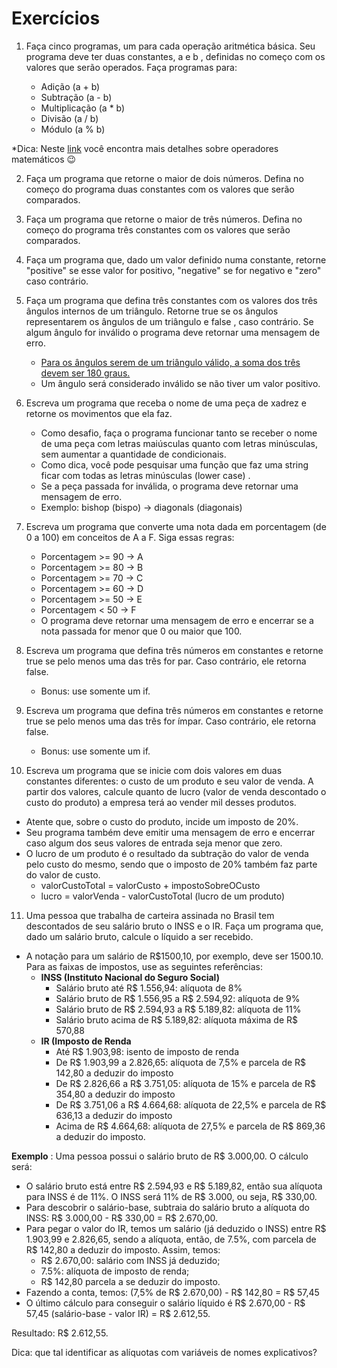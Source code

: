 # Exercícios

1. Faça cinco programas, um para cada operação aritmética básica. Seu programa deve ter duas constantes, a e b , definidas no começo com os valores que serão operados. Faça programas para:

   * Adição (a + b)
   * Subtração (a - b)
   * Multiplicação (a * b)
   * Divisão (a / b)
   * Módulo (a % b)

*Dica: Neste [link](https://developer.mozilla.org/pt-BR/docs/Learn/JavaScript/First_steps/Math) você encontra mais detalhes sobre operadores matemáticos 😉

2. Faça um programa que retorne o maior de dois números. Defina no começo do programa duas constantes com os valores que serão comparados.

3. Faça um programa que retorne o maior de três números. Defina no começo do programa três constantes com os valores que serão comparados.

4. Faça um programa que, dado um valor definido numa constante, retorne "positive" se esse valor for positivo, "negative" se for negativo e "zero" caso contrário.

5. Faça um programa que defina três constantes com os valores dos três ângulos internos de um triângulo. Retorne true se os ângulos representarem os ângulos de um triângulo e false , caso contrário. Se algum ângulo for inválido o programa deve retornar uma mensagem de erro.

   * [Para os ângulos serem de um triângulo válido, a soma dos três devem ser 180 graus.](https://blogdoenem.com.br/triangulos-propriedades/)
   * Um ângulo será considerado inválido se não tiver um valor positivo.

6. Escreva um programa que receba o nome de uma peça de xadrez e retorne os movimentos que ela faz.

   * Como desafio, faça o programa funcionar tanto se receber o nome de uma peça com letras maiúsculas quanto com letras minúsculas, sem aumentar a quantidade de condicionais.
   * Como dica, você pode pesquisar uma função que faz uma string ficar com todas as letras minúsculas (lower case) .
   * Se a peça passada for inválida, o programa deve retornar uma mensagem de erro.
   * Exemplo: bishop (bispo) -> diagonals (diagonais)

7. Escreva um programa que converte uma nota dada em porcentagem (de 0 a 100) em conceitos de A a F. Siga essas regras:

   * Porcentagem >= 90 -> A
   * Porcentagem >= 80 -> B
   * Porcentagem >= 70 -> C
   * Porcentagem >= 60 -> D
   * Porcentagem >= 50 -> E
   * Porcentagem < 50 -> F
   * O programa deve retornar uma mensagem de erro e encerrar se a nota passada for menor que 0 ou maior que 100.

8. Escreva um programa que defina três números em constantes e retorne true se pelo menos uma das três for par. Caso contrário, ele retorna false.

   * Bonus: use somente um if.

9. Escreva um programa que defina três números em constantes e retorne true se pelo menos uma das três for ímpar. Caso contrário, ele retorna false.

   * Bonus: use somente um if.

10. Escreva um programa que se inicie com dois valores em duas constantes diferentes: o custo de um produto e seu valor de venda. A partir dos valores, calcule quanto de lucro (valor de venda descontado o custo do produto) a empresa terá ao vender mil desses produtos.

   * Atente que, sobre o custo do produto, incide um imposto de 20%.
   * Seu programa também deve emitir uma mensagem de erro e encerrar caso algum dos seus valores de entrada seja menor que zero.
   * O lucro de um produto é o resultado da subtração do valor de venda pelo custo do mesmo, sendo que o imposto de 20% também faz parte do valor de custo.
     * valorCustoTotal = valorCusto + impostoSobreOCusto
     * lucro = valorVenda - valorCustoTotal (lucro de um produto)

11. Uma pessoa que trabalha de carteira assinada no Brasil tem descontados de seu salário bruto o INSS e o IR. Faça um programa que, dado um salário bruto, calcule o líquido a ser recebido.

   * A notação para um salário de R$1500,10, por exemplo, deve ser 1500.10. Para as faixas de impostos, use as seguintes referências:
     * **INSS (Instituto Nacional do Seguro Social)**
       * Salário bruto até R$ 1.556,94: alíquota de 8%
       * Salário bruto de R$ 1.556,95 a R$ 2.594,92: alíquota de 9%
       * Salário bruto de R$ 2.594,93 a R$ 5.189,82: alíquota de 11%
       * Salário bruto acima de R$ 5.189,82: alíquota máxima de R$ 570,88
     * **IR (Imposto de Renda** 
       * Até R$ 1.903,98: isento de imposto de renda
       * De R$ 1.903,99 a 2.826,65: alíquota de 7,5% e parcela de R$ 142,80 a deduzir do imposto
       * De R$ 2.826,66 a R$ 3.751,05: alíquota de 15% e parcela de R$ 354,80 a deduzir do imposto
       * De R$ 3.751,06 a R$ 4.664,68: alíquota de 22,5% e parcela de R$ 636,13 a deduzir do imposto
       * Acima de R$ 4.664,68: alíquota de 27,5% e parcela de R$ 869,36 a deduzir do imposto.

**Exemplo** : Uma pessoa possui o salário bruto de R$ 3.000,00. O cálculo será:

   * O salário bruto está entre R$ 2.594,93 e R$ 5.189,82, então sua alíquota para INSS é de 11%. O INSS será 11% de R$ 3.000, ou seja, R$ 330,00.
   * Para descobrir o salário-base, subtraia do salário bruto a alíquota do INSS: R$ 3.000,00 - R$ 330,00 = R$ 2.670,00.
   * Para pegar o valor do IR, temos um salário (já deduzido o INSS) entre R$ 1.903,99 e 2.826,65, sendo a alíquota, então, de 7.5%, com parcela de R$ 142,80 a deduzir do imposto. Assim, temos:
      * R$ 2.670,00: salário com INSS já deduzido;
      * 7.5%: alíquota de imposto de renda;
      * R$ 142,80 parcela a se deduzir do imposto.
  * Fazendo a conta, temos: (7,5% de R$ 2.670,00) - R$ 142,80 = R$ 57,45
  * O último cálculo para conseguir o salário líquido é R$ 2.670,00 - R$ 57,45 (salário-base - valor IR) = R$ 2.612,55.

Resultado: R$ 2.612,55.

Dica: que tal identificar as alíquotas com variáveis de nomes explicativos?